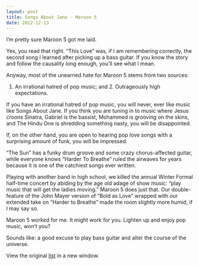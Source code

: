 ```yaml
---
layout: post
title: Songs About Jane - Maroon 5
date: 2012-12-13
---
```


I’m pretty sure Maroon 5 got me laid.

Yes, you read that right. “This Love” was, if I am remembering
correctly, the second song I learned after picking up a bass guitar. If
you know the story and follow the causality long enough, you’ll see what
I mean.

Anyway, most of the unearned hate for Maroon 5 stems from two sources:
1. An irrational hatred of pop music; and 2. Outrageously high
expectations.

If you have an irrational hatred of pop music, you will never, ever like
music like Songs About Jane. If you think you are tuning in to music
where Jesus croons Sinatra, Gabriel is the bassist, Mohammed is grooving
on the skins, and The Hindu One is shredding something nasty, you will
be disappointed.

If, on the other hand, you are open to hearing pop love songs with a
surprising amount of funk, you will be impressed.

“The Sun” has a funky drum groove and some crazy chorus-affected guitar,
while everyone knows “Harder To Breathe” ruled the airwaves for years
because it is one of the catchiest songs ever written.

Playing with another band in high school, we killed the annual Winter
Formal half-time concert by abiding by the age old adage of show music:
“play music that will get the ladies moving.” Maroon 5 does just that.
Our double-feature of the John Mayer version of “Bold as Love” wrapped
with our extended take on “Harder to Breathe” made the room slightly
more humid, if I may say so.

Maroon 5 worked for me. It might work for you. Lighten up and enjoy pop
music, won’t you?

Sounds like: a good excuse to play bass guitar and alter the course of
the universe.



View the original
[list](https://docs.google.com/spreadsheet/pub?key=0ArDppihwaWa6dFdaeV9pOXNTeERqbWVFTFp5bWFuNmc&output=html) in a new window.
